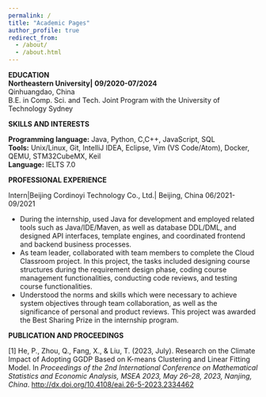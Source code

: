 ```yaml
---
permalink: /
title: "Academic Pages"
author_profile: true
redirect_from: 
  - /about/
  - /about.html
---
```

**EDUCATION**<br />
**Northeastern University|** 	**09/2020-07/2024** <br />Qinhuangdao, China<br />
B.E. in Comp. Sci. and Tech. Joint Program with the University of Technology Sydney

**SKILLS AND INTERESTS**

**Programming language:** Java, Python, C,C++, JavaScript, SQL<br />
**Tools:** Unix/Linux, Git,  IntelliJ IDEA, Eclipse, Vim (VS Code/Atom), Docker, QEMU, STM32CubeMX, Keil<br />
**Language:** IELTS 7.0

**PROFESSIONAL EXPERIENCE**

Intern|Beijing Cordinoyi Technology Co., Ltd.| Beijing, China	06/2021-09/2021

- During the internship, used Java for development and employed related tools such as Java/IDE/Maven, as well as database DDL/DML, and designed API interfaces, template engines, and coordinated frontend and backend business processes.
- As team leader, collaborated with team members to complete the Cloud Classroom project. In this project, the tasks included designing course structures during the requirement design phase, coding course management functionalities, conducting code reviews, and testing course functionalities.
- Understood the norms and skills which were necessary to achieve system objectives through team collaboration, as well as the significance of personal and product reviews. This project was awarded the Best Sharing Prize in the internship program.

**PUBLICATION AND PROCEEDINGS**

[1] He, P., Zhou, Q., Fang, X., & Liu, T. (2023, July). Research on the Climate Impact of Adopting GGDP Based on K-means Clustering and Linear Fitting Model. In *Proceedings of the 2nd International Conference on Mathematical Statistics and Economic Analysis, MSEA 2023, May 26–28, 2023, Nanjing, China*. http://dx.doi.org/10.4108/eai.26-5-2023.2334462
